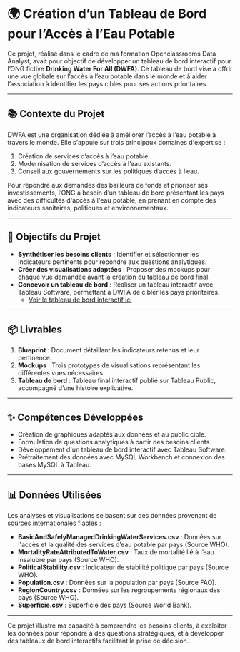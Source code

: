 # 🌍 Création d’un Tableau de Bord pour l’Accès à l’Eau Potable

Ce projet, réalisé dans le cadre de ma formation Openclassrooms Data Analyst, avait pour objectif de développer un tableau de bord interactif pour l’ONG fictive **Drinking Water For All (DWFA)**. Ce tableau de bord vise à offrir une vue globale sur l’accès à l’eau potable dans le monde et à aider l’association à identifier les pays cibles pour ses actions prioritaires.

---

## 📚 Contexte du Projet
DWFA est une organisation dédiée à améliorer l’accès à l’eau potable à travers le monde. Elle s'appuie sur trois principaux domaines d'expertise :
1. Création de services d’accès à l’eau potable.
2. Modernisation de services d’accès à l’eau existants.
3. Conseil aux gouvernements sur les politiques d’accès à l’eau.

Pour répondre aux demandes des bailleurs de fonds et prioriser ses investissements, l’ONG a besoin d’un tableau de bord présentant les pays avec des difficultés d'accès à l'eau potable, en prenant en compte des indicateurs sanitaires, politiques et environnementaux.

---

## 🎯 Objectifs du Projet
- **Synthétiser les besoins clients** : Identifier et sélectionner les indicateurs pertinents pour répondre aux questions analytiques.
- **Créer des visualisations adaptées** : Proposer des mockups pour chaque vue demandée avant la création du tableau de bord final.
- **Concevoir un tableau de bord** : Réaliser un tableau interactif avec Tableau Software, permettant à DWFA de cibler les pays prioritaires.
   - [Voir le tableau de bord interactif ici](https://public.tableau.com/app/profile/bastien.rabane/viz/Bastien_Rabane_P10_Tableau/Histoire1)

---

## 📦 Livrables
1. **Blueprint** : Document détaillant les indicateurs retenus et leur pertinence.
2. **Mockups** : Trois prototypes de visualisations représentant les différentes vues nécessaires.
3. **Tableau de bord** : Tableau final interactif publié sur Tableau Public, accompagné d’une histoire explicative.

---

## ✨ Compétences Développées
- Création de graphiques adaptés aux données et au public cible.
- Formulation de questions analytiques à partir des besoins clients.
- Développement d'un tableau de bord interactif avec Tableau Software.
- Prétraitement des données avec MySQL Workbench et connexion des bases MySQL à Tableau.

---

## 📊 Données Utilisées
Les analyses et visualisations se basent sur des données provenant de sources internationales fiables :
- **BasicAndSafelyManagedDrinkingWaterServices.csv** : Données sur l'accès et la qualité des services d’eau potable par pays (Source WHO).  
- **MortalityRateAttributedToWater.csv** : Taux de mortalité lié à l’eau insalubre par pays (Source WHO).  
- **PoliticalStability.csv** : Indicateur de stabilité politique par pays (Source WHO).  
- **Population.csv** : Données sur la population par pays (Source FAO).  
- **RegionCountry.csv** : Données sur les regroupements régionaux des pays (Source WHO).  
- **Superficie.csv** : Superficie des pays (Source World Bank).  

---

Ce projet illustre ma capacité à comprendre les besoins clients, à exploiter les données pour répondre à des questions stratégiques, et à développer des tableaux de bord interactifs facilitant la prise de décision.
